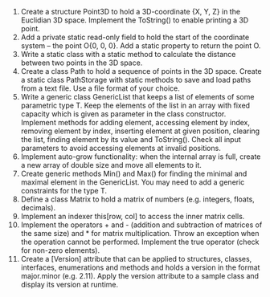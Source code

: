 1. Create a structure Point3D to hold a 3D-coordinate {X, Y, Z} in the Euclidian 3D space. Implement the ToString() to enable printing a 3D point.
2. Add a private static read-only field to hold the start of the coordinate system – the point O{0, 0, 0}. Add a static property to return the point O.
3. Write a static class with a static method to calculate the distance between two points in the 3D space.
4. Create a class Path to hold a sequence of points in the 3D space. Create a static class PathStorage with static methods to save and load paths from a text file. Use a file format of your choice.
5. Write a generic class GenericList<T> that keeps a list of elements of some parametric type T. Keep the elements of the list in an array with fixed capacity which is given as parameter in the class constructor. Implement methods for adding element, accessing element by index, removing element by index, inserting element at given position, clearing the list, finding element by its value and ToString(). Check all input parameters to avoid accessing elements at invalid positions.
6. Implement auto-grow functionality: when the internal array is full, create a new array of double size and move all elements to it.
7. Create generic methods Min<T>() and Max<T>() for finding the minimal and maximal element in the  GenericList<T>. You may need to add a generic constraints for the type T.
8. Define a class Matrix<T> to hold a matrix of numbers (e.g. integers, floats, decimals). 
9. Implement an indexer this[row, col] to access the inner matrix cells.
10. Implement the operators + and - (addition and subtraction of matrices of the same size) and * for matrix multiplication. Throw an exception when the operation cannot be performed. Implement the true operator (check for non-zero elements).
11. Create a [Version] attribute that can be applied to structures, classes, interfaces, enumerations and methods and holds a version in the format major.minor (e.g. 2.11). Apply the version attribute to a sample class and display its version at runtime.
